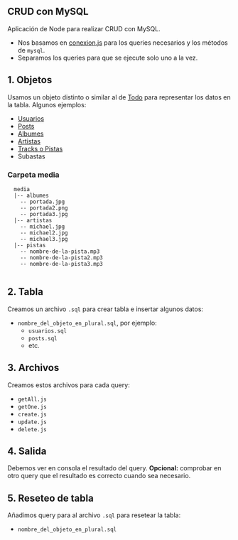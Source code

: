 ## CRUD con MySQL

Aplicación de Node para realizar CRUD con MySQL.

- Nos basamos en [conexion.js](../mysql/conexion.js) para los queries necesarios y los métodos de `mysql`.
- Separamos los queries para que se ejecute solo uno a la vez.

## 1. Objetos
Usamos un objeto distinto o similar al de [Todo](../todos/Todo.js) para representar los datos en la tabla. Algunos ejemplos:
 
 - [Usuarios](./usuarios.md)
 - [Posts](./posts.md)
 - [Albumes](./albumes.md)
 - [Artistas](./artistas.md)
 - [Tracks o Pistas](./tracks.md)
 - Subastas

### Carpeta media

```
  media 
  |-- albumes
    -- portada.jpg
    -- portada2.png
    -- portada3.jpg
  |-- artistas
    -- michael.jpg
    -- michael2.jpg
    -- michael3.jpg
  |-- pistas
    -- nombre-de-la-pista.mp3
    -- nombre-de-la-pista2.mp3
    -- nombre-de-la-pista3.mp3
    
```

## 2. Tabla
Creamos un archivo `.sql` para crear tabla e insertar algunos datos:
- `nombre_del_objeto_en_plural.sql`, por ejemplo:
  - `usuarios.sql`
  - `posts.sql`
  - etc.

## 3. Archivos
Creamos estos archivos para cada query:
- `getAll.js`
- `getOne.js`
- `create.js`
- `update.js`
- `delete.js`

## 4. Salida
Debemos ver en consola el resultado del query. **Opcional:** comprobar en otro query que el resultado es correcto cuando sea necesario.

## 5. Reseteo de tabla
Añadimos query para al archivo `.sql` para resetear la tabla:
- `nombre_del_objeto_en_plural.sql`
